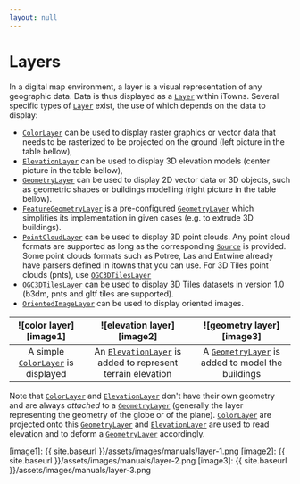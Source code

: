 ```yaml
---
layout: null
---
```


# Layers

In a digital map environment, a layer is a visual representation of any
geographic data. Data is thus displayed as a [`Layer`][layer] within iTowns.
Several specific types of [`Layer`][layer] exist, the use of which depends on
the data to display:

- [`ColorLayer`][color] can be used to display raster graphics or vector data
  that needs to be rasterized to be projected on the ground (left picture in the
  table bellow),
- [`ElevationLayer`][elevation] can be used to display 3D elevation models
  (center picture in the table bellow),
- [`GeometryLayer`][geometry] can be used to display 2D vector data or 3D
  objects, such as geometric shapes or buildings modelling (right picture in the
  table bellow).
- [`FeatureGeometryLayer`][feature] is a pre-configured
  [`GeometryLayer`][geometry] which simplifies its implementation in given cases
  (e.g. to extrude 3D buildings).
- [`PointCloudLayer`][pointcloud] can be used to display 3D point clouds. Any
  point cloud formats are supported as long as the corresponding
  [`Source`][source] is provided. Some point clouds formats such as Potree, Las
  and Entwine already have parsers defined in itowns that you can use. For 3D
  Tiles point clouds (pnts), use [`OGC3DTilesLayer`][3dtiles]
- [`OGC3DTilesLayer`][3dtiles] can be used to display 3D Tiles datasets in
  version 1.0 (b3dm, pnts and gltf tiles are supported).
- [`OrientedImageLayer`][oriented] can be used to display oriented images.


| ![color layer][image1] | ![elevation layer][image2] | ![geometry layer][image3] |
| :---: | :---: | :---: |
| A simple [`ColorLayer`][color] is displayed | An [`ElevationLayer`][elevation] is added to represent terrain elevation | A [`GeometryLayer`][geometry] is added to model the buildings |


Note that [`ColorLayer`][color] and [`ElevationLayer`][elevation] don't have
their own geometry and are always *attached* to a [`GeometryLayer`][geometry]
(generally the layer representing the geometry of the globe or of the plane).
[`ColorLayer`][color] are projected onto this [`GeometryLayer`][geometry] and
[`ElevationLayer`][elevation] are used to read elevation and to deform a
[`GeometryLayer`][geometry] accordingly.


[layer]: https://itowns.github.io/itowns/docs/#api/Layer/Layer
[color]: https://itowns.github.io/itowns/docs/#api/Layer/ColorLayer
[elevation]: https://itowns.github.io/itowns/docs/#api/Layer/ElevationLayer
[geometry]: https://itowns.github.io/itowns/docs/#api/Layer/GeometryLayer
[feature]: https://itowns.github.io/itowns/docs/#api/Layer/FeatureGeometryLayer
[pointcloud]: https://itowns.github.io/itowns/docs/#api/Layer/PointCloudLayer
[3dtiles]: https://itowns.github.io/itowns/docs/#api/Layer/OGC3DTilesLayer
[oriented]: https://itowns.github.io/itowns/docs/#api/Layer/OrientedImageLayer

[source]: https://itowns.github.io/itowns/docs/#api/Source/Source

[image1]: {{ site.baseurl }}/assets/images/manuals/layer-1.png
[image2]: {{ site.baseurl }}/assets/images/manuals/layer-2.png
[image3]: {{ site.baseurl }}/assets/images/manuals/layer-3.png

